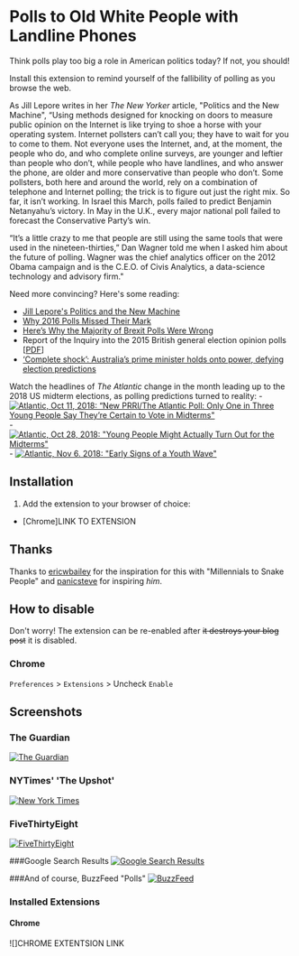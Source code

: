 # Polls to Old White People with Landline Phones

Think polls play too big a role in American politics today? If not, you should!

Install this extension to remind yourself of the fallibility of polling as you browse the web.

As Jill Lepore writes in her <i>The New Yorker</i> article, "Politics and the New Machine", “Using methods designed for knocking on doors to measure public opinion on the Internet is like trying to shoe a horse with your operating system. Internet pollsters can’t call you; they have to wait for you to come to them. Not everyone uses the Internet, and, at the moment, the people who do, and who complete online surveys, are younger and leftier than people who don’t, while people who have landlines, and who answer the phone, are older and more conservative than people who don’t. Some pollsters, both here and around the world, rely on a combination of telephone and Internet polling; the trick is to figure out just the right mix. So far, it isn’t working. In Israel this March, polls failed to predict Benjamin Netanyahu’s victory. In May in the U.K., every major national poll failed to forecast the Conservative Party’s win.

“It’s a little crazy to me that people are still using the same tools that were used in the nineteen-thirties,” Dan Wagner told me when I asked him about the future of polling. Wagner was the chief analytics officer on the 2012 Obama campaign and is the C.E.O. of Civis Analytics, a data-science technology and advisory firm."

Need more convincing? Here's some reading:
- [Jill Lepore's Politics and the New Machine](https://www.newyorker.com/magazine/2015/11/16/politics-and-the-new-machine)
- [Why 2016 Polls Missed Their Mark](https://www.pewresearch.org/fact-tank/2016/11/09/why-2016-election-polls-missed-their-mark/)
- [Here’s Why the Majority of Brexit Polls Were Wrong](https://www.cnbc.com/2016/07/04/why-the-majority-of-brexit-polls-were-wrong.html)
- Report of the Inquiry into the 2015 British general election opinion polls [[PDF](http://eprints.ncrm.ac.uk/3789/1/Report_final_revised.pdf)]
- [‘Complete shock’: Australia’s prime minister holds onto power, defying election predictions](https://www.washingtonpost.com/world/asia_pacific/australia-holds-elections-with-labor-party-looking-to-regain-power/2019/05/17/f661d2ea-7705-11e9-a7bf-c8a43b84ee31_story.html?utm_term=.2c3477d8b9ea)

Watch the headlines of <i>The Atlantic</i> change in the month leading up to the 2018 US midterm elections, as polling predictions turned to reality:
	- [![Atlantic, Oct 11, 2018: “New PRRI/The Atlantic Poll: Only One in Three Young People Say They’re Certain to Vote in Midterms"](https://imgur.com/a/IfEEgxF)](https://www.theatlantic.com/press-releases/archive/2018/10/new-prri-atlantic-poll-only-one-three-young-people-are-certain-vote-midterms/572761/)
	- [![Atlantic, Oct 28, 2018: "Young People Might Actually Turn Out for the Midterms"](https://imgur.com/a/ofMumLL)](https://www.theatlantic.com/politics/archive/2018/10/new-poll-suggests-historic-midterm-youth-turnout/574141/)
	- [![Atlantic, Nov 6. 2018: "Early Signs of a Youth Wave"](https://imgur.com/a/4N1uqTZ)](https://www.theatlantic.com/politics/archive/2018/11/youth-turnout-midterm-2018/575092/)



## Installation

1. Add the extension to your browser of choice: 
  - [Chrome]LINK TO EXTENSION


## Thanks

Thanks to [ericwbailey](https://github.com/ericwbailey) for the inspiration for this with "Millennials to Snake People" and [panicsteve](https://github.com/panicsteve) for inspiring *him*.


## How to disable

Don't worry! The extension can be re-enabled after ~~it destroys your blog post~~ it is disabled.

### Chrome

`Preferences` > `Extensions` > Uncheck `Enable`


## Screenshots

### The Guardian
[![The Guardian](https://imgur.com/a/Hvc8hyR)](https://www.theguardian.com/politics/2016/jun/24/how-eu-referendum-pollsters-wrong-opinion-predict-close)

### NYTimes' 'The Upshot'
[![New York Times](https://imgur.com/a/PNXCvFJ)](https://www.nytimes.com/2016/06/25/upshot/why-the-surprise-over-brexit-dont-blame-the-polls.html)

### FiveThirtyEight
[![FiveThirtyEight](https://imgur.com/a/m4LVkap)](https://projects.fivethirtyeight.com/pollster-ratings/)

###Google Search Results
[![Google Search Results](https://imgur.com/a/5fIOxuI)](https://www.google.com/search?q=polling+rasmussen&oq=polling+rasmussen&aqs=chrome..69i57j0l5.4528j0j4&sourceid=chrome&ie=UTF-8)

###And of course, BuzzFeed "Polls"
[![BuzzFeed](https://imgur.com/a/m3DxoCR)](https://www.buzzfeed.com/tag/friends-poll)


### Installed Extensions
#### Chrome
![]CHROME EXTENTSION LINK

